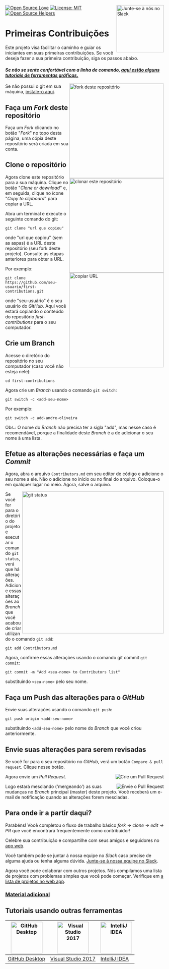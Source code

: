 [![Open Source Love](https://badges.frapsoft.com/os/v1/open-source.svg?v=103)](https://github.com/ellerbrock/open-source-badges/)
[<img align="right" width="150" src="https://firstcontributions.github.io/assets/Readme/join-slack-team.png" alt="Junte-se à nós no Slack">](https://join.slack.com/t/firstcontributors/shared_invite/zt-1hg51qkgm-Xc7HxhsiPYNN3ofX2_I8FA)
[![License: MIT](https://img.shields.io/badge/License-MIT-green.svg)](https://opensource.org/licenses/MIT)
[![Open Source Helpers](https://www.codetriage.com/roshanjossey/first-contributions/badges/users.svg)](https://www.codetriage.com/roshanjossey/first-contributions)

# Primeiras Contribuições

Este projeto visa facilitar o caminho e guiar os iniciantes em suas primeiras contribuições. Se você deseja fazer a sua primeira contribuição, siga os passos abaixo.

#### _Se não se sente confortável com a linha de comando, [aqui estão alguns tutoriais de ferramentas gráficas.](#Tutoriais-usando-outras-ferramentas)_

<img align="right" width="300" src="https://firstcontributions.github.io/assets/Readme/fork.png" alt="fork deste repositório" />

Se não possui o git em sua máquina, [instale-o aqui](https://help.github.com/articles/set-up-git/).

## Faça um _Fork_ deste repositório

Faça um _Fork_ clicando no botão "_Fork_" no topo desta página, uma cópia deste repositório será criada em sua conta.

## Clone o repositório

<img align="right" width="300" src="https://firstcontributions.github.io/assets/Readme/clone.png" alt="clonar este repositório" />

Agora clone este repositório para a sua máquina. Clique no botão "_Clone or download_" e, em seguida, clique no ícone "_Copy to clipboard_" para copiar a URL.

Abra um terminal e execute o seguinte comando do git:

```
git clone "url que copiou"
```

onde "url que copiou" (sem as aspas) é a URL deste repositório (seu fork deste projeto). Consulte as etapas anteriores para obter a URL.

<img align="right" width="300" src="https://firstcontributions.github.io/assets/Readme/copy-to-clipboard.png" alt="copiar URL" />

Por exemplo:

```
git clone https://github.com/seu-usuario/first-contributions.git
```

onde "seu-usuário" é o seu usuário do _GitHub_. Aqui você estará copiando o conteúdo do repositório _first-contributions_ para o seu computador.

## Crie um Branch

Acesse o diretório do repositório no seu computador (caso você não esteja nele):

```
cd first-contributions
```

Agora crie um _Branch_ usando o comando `git switch`:

```
git switch -c <add-seu-nome>
```

Por exemplo:

```
git switch -c add-andre-oliveira
```

Obs.: O nome do _Branch_ não precisa ter a sigla "add", mas nesse caso é recomendável, porque a finalidade deste _Branch_ é a de adicionar o seu nome à uma lista.

## Efetue as alterações necessárias e faça um _Commit_

Agora, abra o arquivo `Contributors.md` em seu editor de código e adicione o seu nome a ele. Não o adicione no início ou no final do arquivo. Coloque-o em qualquer lugar no meio. Agora, salve o arquivo.

<img align="right" width="450" src="https://firstcontributions.github.io/assets/Readme/git-status.png" alt="git status" />

Se você for para o diretório do projeto e executar o comando `git status`, verá que há alterações. Adicione essas alterações ao _Branch_ que você acabou de criar utilizando o comando `git add`:

```
git add Contributors.md
```

Agora, confirme essas alterações usando o comando git commit `git commit`:

```
git commit -m "Add <seu-nome> to Contributors list"
```

substituindo `<seu-nome>` pelo seu nome.

## Faça um Push das alterações para o _GitHub_

Envie suas alterações usando o comando `git push`:

```
git push origin <add-seu-nome>
```

substituindo `<add-seu-nome>` pelo nome do _Branch_ que você criou anteriormente.

## Envie suas alterações para serem revisadas

Se você for para o seu repositório no _GitHub_, verá um botão `Compare & pull request`. Clique nesse botão.

<img style="float: right;" src="https://firstcontributions.github.io/assets/Readme/compare-and-pull.png" alt="Crie um Pull Request" />

Agora envie um _Pull Request_.

<img style="float: right;" src="https://firstcontributions.github.io/assets/Readme/submit-pull-request.png" alt="Envie o Pull Request" />

Logo estará mesclando ('mergeando') as suas mudanças no _Branch_ principal (master) deste projeto. Você receberá um e-mail de notificação quando as alterações forem mescladas.

## Para onde ir a partir daqui?

Parabéns! Você completou o fluxo de trabalho básico _fork -> clone -> edit -> PR_ que você encontrará frequentemente como contribuidor!

Celebre sua contribuição e compartilhe com seus amigos e seguidores no [app web](https://firstcontributions.github.io/#social-share).

Você também pode se juntar à nossa equipe no _Slack_ caso precise de alguma ajuda ou tenha alguma dúvida. [Junte-se à nossa equipe no Slack](https://join.slack.com/t/firstcontributors/shared_invite/zt-1hg51qkgm-Xc7HxhsiPYNN3ofX2_I8FA).

Agora você pode colaborar com outros projetos. Nós compilamos uma lista de projetos com problemas simples que você pode começar. Verifique em [a lista de projetos no web app](https://firstcontributions.github.io/#project-list).

### [ Material adicional ](../additional-material/translations/Portuguese/additional-material.pt_br.md)

## Tutoriais usando outras ferramentas

| <a href="../gui-tool-tutorials/translations/github-desktop-tutorial.pt_br.md"><img alt="GitHub Desktop" src="https://desktop.github.com/images/desktop-icon.svg" width="100"></a> | <a href="../gui-tool-tutorials/github-windows-vs2017-tutorial.md"><img alt="Visual Studio 2017" src="https://upload.wikimedia.org/wikipedia/commons/c/cd/Visual_Studio_2017_Logo.svg" width="100"></a> | <a href="../gui-tool-tutorials/translations/github-windows-intellij-tutorial.pt_br.md"><img alt="IntelliJ IDEA" src="https://upload.wikimedia.org/wikipedia/commons/thumb/9/9c/IntelliJ_IDEA_Icon.svg/512px-IntelliJ_IDEA_Icon.svg.png" width=100></a> |
| --------------------------------------------------------------------------------------------------------------------------------------------------------------------------------- | ------------------------------------------------------------------------------------------------------------------------------------------------------------------------------------------------------ | ------------------------------------------------------------------------------------------------------------------------------------------------------------------------------------------------------------------------------------------------------ |
| [GitHub Desktop](../gui-tool-tutorials/translations/github-desktop-tutorial.pt_br.md)                                                                                             | [Visual Studio 2017](../gui-tool-tutorials/translations/github-windows-vs2017-tutorial.pt_br.md)                                                                                                       | [IntelliJ IDEA](../gui-tool-tutorials/translations/github-windows-intellij-tutorial.pt_br.md)                                                                                                                                                          |
